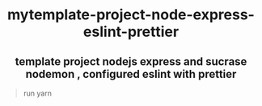 <h1 align='center'> mytemplate-project-node-express-eslint-prettier </h1>
<h2 align='center'> template project nodejs express and sucrase nodemon , configured eslint with prettier</h2>
  
  > run yarn
